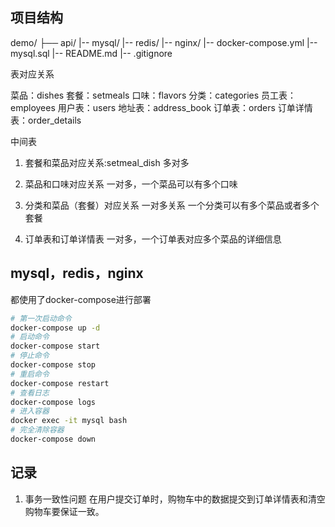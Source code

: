 ## 项目结构
demo/
├── api/
|-- mysql/
|-- redis/
|-- nginx/
|-- docker-compose.yml
|-- mysql.sql
|-- README.md
|-- .gitignore

表对应关系

菜品：dishes
套餐：setmeals
口味：flavors
分类：categories
员工表：employees
用户表：users
地址表：address_book
订单表：orders
订单详情表：order_details

中间表

1. 套餐和菜品对应关系:setmeal_dish
   多对多

2. 菜品和口味对应关系
   一对多，一个菜品可以有多个口味

3. 分类和菜品（套餐）对应关系
   一对多关系
   一个分类可以有多个菜品或者多个套餐

4. 订单表和订单详情表
一对多，一个订单表对应多个菜品的详细信息

## mysql，redis，nginx
都使用了docker-compose进行部署
```bash
# 第一次启动命令
docker-compose up -d
# 启动命令
docker-compose start
# 停止命令
docker-compose stop
# 重启命令
docker-compose restart
# 查看日志
docker-compose logs
# 进入容器
docker exec -it mysql bash
# 完全清除容器
docker-compose down
```

## 记录
1. 事务一致性问题
   在用户提交订单时，购物车中的数据提交到订单详情表和清空购物车要保证一致。